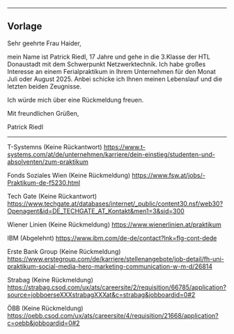 ___
## Vorlage
Sehr geehrte Frau Haider,

mein Name ist Patrick Riedl, 17 Jahre und gehe in die 3.Klasse der HTL Donaustadt mit dem Schwerpunkt Netzwerktechnik. Ich habe großes Interesse an einem Ferialpraktikum in Ihrem Unternehmen für den Monat Juli oder August 2025. Anbei schicke ich Ihnen meinen Lebenslauf und die letzten beiden Zeugnisse.

  

Ich würde mich über eine Rückmeldung freuen.

  

Mit freundlichen Grüßen,

Patrick Riedl
___

T-Systemns (Keine Rückantwort) https://www.t-systems.com/at/de/unternehmen/karriere/dein-einstieg/studenten-und-absolventen/zum-praktikum

Fonds Soziales Wien (Keine Rückmeldung) https://www.fsw.at/jobs/-Praktikum-de-f5230.html

Tech Gate (Keine Rückantwort) https://www.techgate.at/databases/internet/_public/content30.nsf/web30?Openagent&id=DE_TECHGATE_AT_Kontakt&men1=3&sid=300

Wiener Linien (Keine Rückmeldung) https://www.wienerlinien.at/praktikum

IBM (Abgelehnt) https://www.ibm.com/de-de/contact?lnk=flg-cont-dede

Erste Bank Group (Keine Rückmeldung) https://www.erstegroup.com/de/karriere/stellenangebote/job-detail/fh-uni-praktikum-social-media-hero-marketing-communication-w-m-d/26814

Strabag (Keine Rückmeldung) https://strabag.csod.com/ux/ats/careersite/2/requisition/66785/application?source=jobboerseXXXstrabagXXXat&c=strabag&jobboardid=0#2

ÖBB (Keine Rückmeldung) https://oebb.csod.com/ux/ats/careersite/4/requisition/21668/application?c=oebb&jobboardid=0#2



